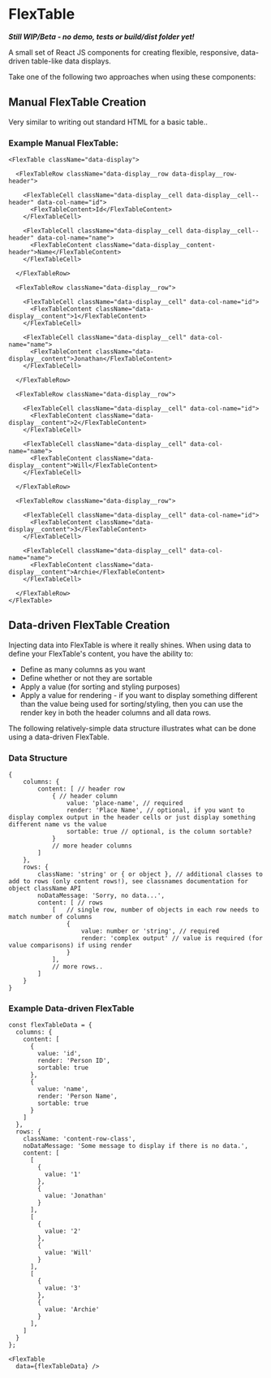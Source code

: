 # FlexTable

***Still WIP/Beta - no demo, tests or build/dist folder yet!***

A small set of React JS components for creating flexible, responsive, data-driven table-like data displays.

Take one of the following two approaches when using these components:

## Manual FlexTable Creation

Very similar to writing out standard HTML for a basic table..

### Example Manual FlexTable:

```
<FlexTable className="data-display">

  <FlexTableRow className="data-display__row data-display__row-header">
  
    <FlexTableCell className="data-display__cell data-display__cell--header" data-col-name="id">
      <FlexTableContent>Id</FlexTableContent>
    </FlexTableCell>
    
    <FlexTableCell className="data-display__cell data-display__cell--header" data-col-name="name">
      <FlexTableContent className="data-display__content-header">Name</FlexTableContent>
    </FlexTableCell>
    
  </FlexTableRow>
  
  <FlexTableRow className="data-display__row">
  
    <FlexTableCell className="data-display__cell" data-col-name="id">
      <FlexTableContent className="data-display__content">1</FlexTableContent>
    </FlexTableCell>
    
    <FlexTableCell className="data-display__cell" data-col-name="name">
      <FlexTableContent className="data-display__content">Jonathan</FlexTableContent>
    </FlexTableCell>
    
  </FlexTableRow>
  
  <FlexTableRow className="data-display__row">
  
    <FlexTableCell className="data-display__cell" data-col-name="id">
      <FlexTableContent className="data-display__content">2</FlexTableContent>
    </FlexTableCell>
    
    <FlexTableCell className="data-display__cell" data-col-name="name">
      <FlexTableContent className="data-display__content">Will</FlexTableContent>
    </FlexTableCell>
    
  </FlexTableRow>
  
  <FlexTableRow className="data-display__row">
  
    <FlexTableCell className="data-display__cell" data-col-name="id">
      <FlexTableContent className="data-display__content">3</FlexTableContent>
    </FlexTableCell>
    
    <FlexTableCell className="data-display__cell" data-col-name="name">
      <FlexTableContent className="data-display__content">Archie</FlexTableContent>
    </FlexTableCell>
    
  </FlexTableRow>
</FlexTable>
```

## Data-driven FlexTable Creation

Injecting data into FlexTable is where it really shines. When using data to define your FlexTable's content, you have the ability to:

- Define as many columns as you want
- Define whether or not they are sortable
- Apply a value (for sorting and styling purposes)
- Apply a value for rendering - if you want to display something different than the value being used for sorting/styling, then you can use the render key in both the header columns and all data rows.

The following relatively-simple data structure illustrates what can be done using a data-driven FlexTable.

### Data Structure

```
{
    columns: {
        content: [ // header row
            { // header column
                value: 'place-name', // required
                render: 'Place Name', // optional, if you want to display complex output in the header cells or just display something different name vs the value
                sortable: true // optional, is the column sortable?
            }
            // more header columns
        ]
    },
    rows: {
        className: 'string' or { or object }, // additional classes to add to rows (only content rows!), see classnames documentation for object className API
        noDataMessage: 'Sorry, no data...',
        content: [ // rows
            [   // single row, number of objects in each row needs to match number of columns
                {
                    value: number or 'string', // required
                    render: 'complex output' // value is required (for value comparisons) if using render
                }
            ],
            // more rows..
        ]
    }
}
```

### Example Data-driven FlexTable

```
const flexTableData = {
  columns: {
    content: [
      {
        value: 'id',
        render: 'Person ID',
        sortable: true
      },
      {
        value: 'name',
        render: 'Person Name',
        sortable: true
      }
    ]
  },
  rows: {
    className: 'content-row-class',
    noDataMessage: 'Some message to display if there is no data.',
    content: [
      [
        {
          value: '1'
        },
        {
          value: 'Jonathan'
        }
      ],
      [
        {
          value: '2'
        },
        {
          value: 'Will'
        }
      ],
      [
        {
          value: '3'
        },
        {
          value: 'Archie'
        }
      ],
    ]
  }
};

<FlexTable 
  data={flexTableData} />  
```